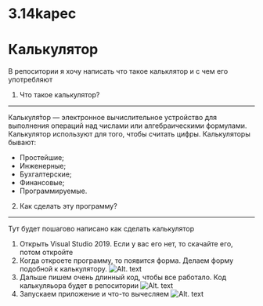 # 3.14kapec
Калькулятор
========================
В репоситории я хочу написать что такое кальклятор и с чем его употребляют
1. Что такое калькулятор?
------------------------
Калькуля́тор — электронное вычислительное устройство для выполнения операций над числами или алгебраическими формулами.
Калькулятор используют для того, чтобы считать цифры.
Калькуляторы бывают:
* Простейшие;
* Инженерные;
* Бухгалтерские;
* Финансовые;
* Программируемые.
2. Как сделать эту программу?
-------------------------
Тут будет пошагово написано как сделать калькулятор
1. Открыть Visual Studio 2019. Если у вас его нет, то скачайте его, потом откройте
2. Когда откроете программу, то появится форма. Делаем форму подобной к калькулятору.
![Alt. text](https://sun9-72.userapi.com/impg/GIuXA1fMjb3eKcyt_g-xL3OI2GGgJ5ABHVNW9A/vN6WHEUAk-A.jpg?size=1280x717&quality=96&sign=354a7ba10ff5421f57453b3313d42a1a&type=album)
3. Дальше пишем очень длинный код, чтобы все работало. Код калькуляьора будет в репоситории
![Alt. text](https://sun9-39.userapi.com/impg/q8ecF-hjuidnCuV8guAYeyIBgSSFkKb20FvMwg/XSMr-L-Xjs4.jpg?size=1280x698&quality=96&sign=33be466ef6d2566bfa55e15803a392e4&type=album)
4. Запускаем приложение и что-то вычесляем
![Alt. text](https://sun9-68.userapi.com/impg/v5GUT68KN1mfj9WgsqqVgbEed00Nf1o1Ch_y5w/CBRY3eXeXFw.jpg?size=336x455&quality=96&sign=78e4f537b6908f91c8258f66ecd882d6&type=album)
